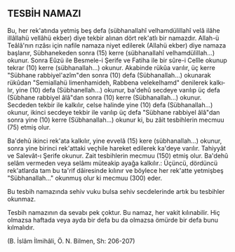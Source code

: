 ## TESBİH NAMAZI

Bu, her rek'atında yetmiş beş defa (sübhanallahî velhamdülillahî velâ ilâhe illâllahü vellâhü ekber) diye tekbir alınan dört rek'atlı bir namazdır. Allah-ü Teâlâ'nın rızâsı için nafile namaza niyet edilerek (Allahü ekber) diye namaza başlanır, Sübhanekeden sonra (15) kerre (sübhanallahî velhamdülillah...) okunur. Sonra Eûzü ile Besmele-i Şerife ve Fatiha ile bir sûre-i Celîle okunup tekrar (10) kerre (sübhanallah...) okunur. Akabinde rükûa varılır, üç kerre "Sübhane rabbiyel'azîm"den sonra (10) defa (Sübhanallah...) okunarak rükûdan "Semiallahü limenhamideh, Rabbena velekelhamd" denilerek kalkı­lır, yine (10) defa (Sübhanellah...) okunur, ba'dehû secdeye varılıp üç defa (Sübhane rabbiyel âlâ"dan sonra (10) kerre (Sübhanallah...) okunur. Secdeden tekbir ile kalkılır, celse halinde yine (10) defa (Sübhanallah...) okunur, ikinci secdeye tekbir ile varılıp üç defa "Sübhane rabbiyel âlâ"dan sonra yine (10) kerre (Sübhanallah...) okunur ki, bu zâit tesbihlerin mecmuu (75) etmiş olur.

Ba'dehû ikinci rek'ata kalkılır, yine evvelâ (15) kere (sübhanallah...) okunur, sonra yine birinci rek'attaki veçhile hareket edilerek ka'deye varılır. Tahiyyât ve Salevât-ı Şerife okunur. Zait tesbihlerin mecmuu (150) etmiş olur. Ba'dehû selâm vermeden veya selâmı müteakip ayağa kalkılır.: Üçüncü, dördüncü rek'atlarda tam bu ta'rif dâ­iresinde kılınır ve böylece her rek'atte yetmişbeş "Sübhanallah..." okunmuş olur ki mecmuu (300) eder.

Bu tesbih namazında sehiv vuku bulsa sehiv secdelerinde artık bu tesbihler okunmaz.

Tesbih namazının da sevabı pek çoktur. Bu namaz, her vakit kılınabilir. Hiç olmazsa haftada veya ayda bir defa bu da olmazsa ömürde bir defa bunu kılmalıdır.

(B. İslâm İlmihâli, Ö. N. Bilmen, Sh: 206-207)
